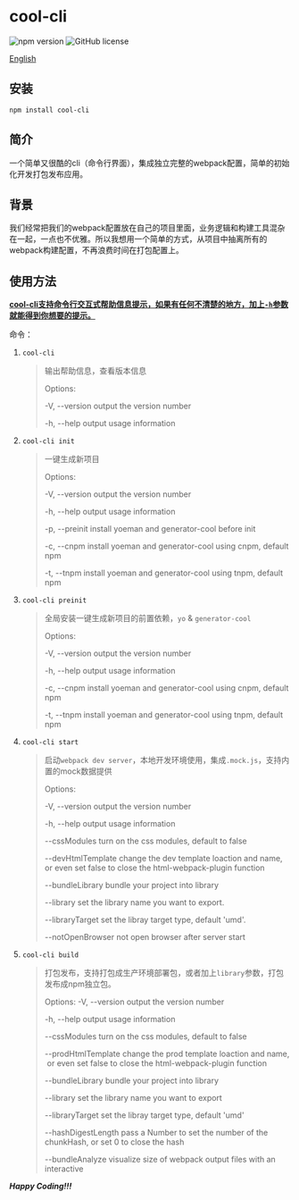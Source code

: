 # cool-cli

![npm version](https://img.shields.io/npm/v/cool-cli.svg?style=flat)  ![GitHub license](https://img.shields.io/badge/license-MIT-blue.svg)

[English](https://github.com/RJAVA1990/cool-cli/blob/master/README.md)

## 安装  
`npm install cool-cli`

## 简介  
一个简单又很酷的cli（命令行界面），集成独立完整的webpack配置，简单的初始化开发打包发布应用。

## 背景  
我们经常把我们的webpack配置放在自己的项目里面，业务逻辑和构建工具混杂在一起，一点也不优雅。所以我想用一个简单的方式，从项目中抽离所有的webpack构建配置，不再浪费时间在打包配置上。

## 使用方法  

**<u>cool-cli支持命令行交互式帮助信息提示，如果有任何不清楚的地方，加上`-h`参数就能得到你想要的提示。</u>**

命令：

1. `cool-cli`
   > 输出帮助信息，查看版本信息
   > 
   > Options:
   >
   >   -V, --version  output the version number
   >
   >   -h, --help       output usage information

2. `cool-cli init`
   > 一键生成新项目
   > 
   > Options:
   >
   >   -V, --version  output the version number
   >
   >   -h, --help       output usage information
   >
   >   -p, --preinit   install yoeman and generator-cool before init
   >
   >   -c, --cnpm     install yoeman and generator-cool using cnpm, default npm
   >
   >   -t, --tnpm      install yoeman and generator-cool using tnpm, default npm

3. `cool-cli preinit`
   > 全局安装一键生成新项目的前置依赖，`yo` & `generator-cool`
   > 
   > Options:
   >
   >   -V, --version  output the version number
   >
   >   -h, --help       output usage information
   >
   >   -c, --cnpm      install yoeman and generator-cool using cnpm, default npm
   >
   >   -t, --tnpm       install yoeman and generator-cool using tnpm, default npm

4. `cool-cli start`
   > 启动`webpack dev server`，本地开发环境使用，集成`.mock.js`，支持内置的mock数据提供
   > 
   > Options:
   > 
   >   -V, --version                output the version number
   > 
   >   -h, --help                     output usage information
   > 
   >   --cssModules              turn on the css modules, default to false
   > 
   >   --devHtmlTemplate   change the dev template loaction and name,
   > ​                                        or even set false to close the html-webpack-plugin function
   > 
   >   --bundleLibrary          bundle your project into library
   > 
   >   --library                        set the library name you want to export.
   > 
   >   --libraryTarget             set the libray target type, default 'umd'.
   >
   >   --notOpenBrowser     not open browser after server start

5. `cool-cli build`
   > 打包发布，支持打包成生产环境部署包，或者加上`library`参数，打包发布成npm独立包。
   > 
   > Options:
   >   -V, --version                  output the version number
   > 
   >   -h, --help                       output usage information
   > 
   >   --cssModules                turn on the css modules, default to false
   > 
   >   --prodHtmlTemplate   change the prod template loaction and name,
   > ​                                          or even set false to close the html-webpack-plugin function
   > 
   >   --bundleLibrary            bundle your project into library
   > 
   >   --library                          set the library name you want to export
   > 
   >   --libraryTarget               set the libray target type, default 'umd'
   > 
   >   --hashDigestLength     pass a Number to set the number of the chunkHash, or set 0 to close the hash
   >
   >   --bundleAnalyze           visualize size of webpack output files with an interactive 

***Happy Coding!!!***